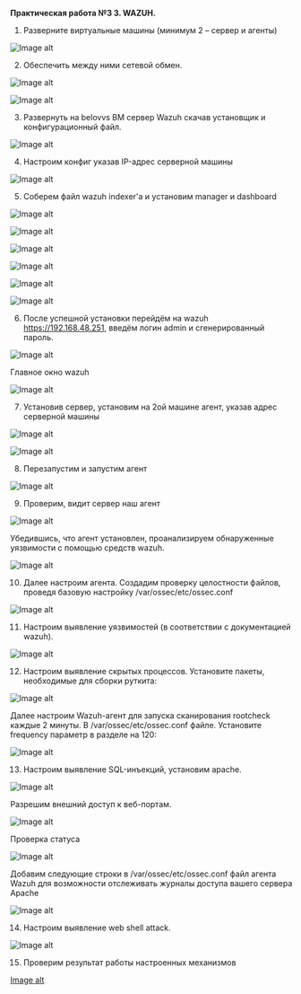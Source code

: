 **Практическая работа №З 3. WAZUH.**

1) Разверните виртуальные машины (минимум 2 – сервер и агенты)

![Image alt](https://github.com/V0vochka/SSSL/blob/main/praktika3/images/1.png)

2) Обеспечить между ними сетевой обмен.

![Image alt](https://github.com/V0vochka/SSSL/blob/main/praktika3/images/2.png)

![Image alt](https://github.com/V0vochka/SSSL/blob/main/praktika3/images/3.png)

3) Развернуть на belovvs ВМ сервер Wazuh скачав установщик и конфигурационный файл.

![Image alt](https://github.com/V0vochka/SSSL/blob/main/praktika3/images/4.png)

4) Настроим конфиг указав IP-адрес серверной машины

![Image alt](https://github.com/V0vochka/SSSL/blob/main/praktika3/images/5.png)

5) Соберем файл wazuh indexer'a и установим manager и dashboard

![Image alt](https://github.com/V0vochka/SSSL/blob/main/praktika3/images/6.png)

![Image alt](https://github.com/V0vochka/SSSL/blob/main/praktika3/images/7.png)

![Image alt](https://github.com/V0vochka/SSSL/blob/main/praktika3/images/8.png)

![Image alt](https://github.com/V0vochka/SSSL/blob/main/praktika3/images/9.png)

![Image alt](https://github.com/V0vochka/SSSL/blob/main/praktika3/images/10.png)

![Image alt](https://github.com/V0vochka/SSSL/blob/main/praktika3/images/11.png)

6) После успешной установки перейдём на wazuh https://192.168.48.251, введём логин admin и сгенерированный пароль.

![Image alt](https://github.com/V0vochka/SSSL/blob/main/praktika3/images/12.png)

Главное окно wazuh 

![Image alt](https://github.com/V0vochka/SSSL/blob/main/praktika3/images/13.png)

7) Установив сервер, установим на 2ой машине агент, указав адрес серверной машины

![Image alt](https://github.com/V0vochka/SSSL/blob/main/praktika3/images/14.png)

![Image alt](https://github.com/V0vochka/SSSL/blob/main/praktika3/images/15.png)

8) Перезапустим и запустим агент

![Image alt](https://github.com/V0vochka/SSSL/blob/main/praktika3/images/16.png)

9) Проверим, видит сервер наш агент 

![Image alt](https://github.com/V0vochka/SSSL/blob/main/praktika3/images/17.png)

Убедившись, что агент установлен, проанализируем обнаруженные
уязвимости с помощью средств wazuh.

![Image alt](https://github.com/V0vochka/SSSL/blob/main/praktika3/images/18.png)

10) Далее настроим агента. Создадим проверку целостности файлов, проведя базовую настройку /var/ossec/etc/ossec.conf 

![Image alt](https://github.com/V0vochka/SSSL/blob/main/praktika3/images/19.png)

11) Настроим выявление уязвимостей (в соответствии с документацией wazuh).

![Image alt](https://github.com/V0vochka/SSSL/blob/main/praktika3/images/20.png)

12) Настроим выявление скрытых процессов. Установите пакеты, необходимые для сборки руткита:

![Image alt](https://github.com/V0vochka/SSSL/blob/main/praktika3/images/21.png)

Далее настроим Wazuh-агент для запуска сканирования rootcheck каждые 2 минуты. В /var/ossec/etc/ossec.conf файле. Установите frequency параметр в <rootcheck>разделе на 120:

![Image alt](https://github.com/V0vochka/SSSL/blob/main/praktika3/images/22.png)

13) Настроим выявление SQL-инъекций, установим apache.

![Image alt](https://github.com/V0vochka/SSSL/blob/main/praktika3/images/23.png)

Разрешим внешний доступ к веб-портам.

![Image alt](https://github.com/V0vochka/SSSL/blob/main/praktika3/images/24.png)

Проверка статуса 

![Image alt](https://github.com/V0vochka/SSSL/blob/main/praktika3/images/25.png)

Добавим следующие строки в /var/ossec/etc/ossec.conf файл агента Wazuh для возможности отслеживать журналы доступа вашего сервера Apache

![Image alt](https://github.com/V0vochka/SSSL/blob/main/praktika3/images/26.png)

14) Настроим выявление web shell attack.

![Image alt](https://github.com/V0vochka/SSSL/blob/main/praktika3/images/27.png)

15) Проверим результат работы настроенных механизмов

[Image alt](https://github.com/V0vochka/SSSL/blob/main/praktika3/images/28.png)
